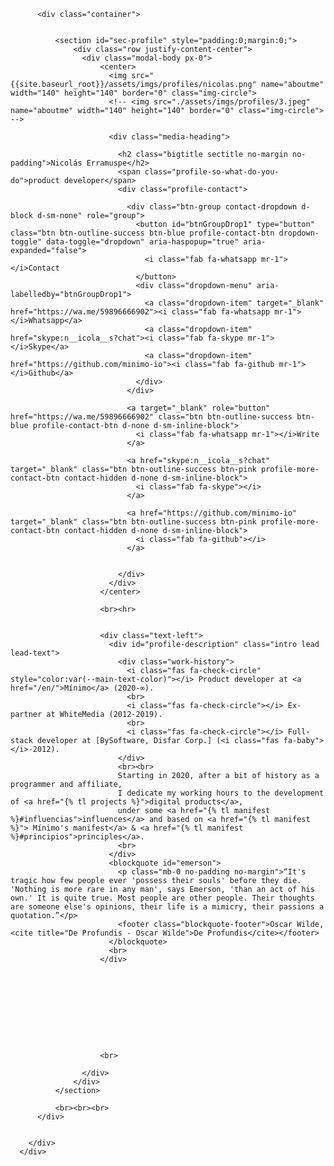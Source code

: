 <div>
        <div class="hero profile no-padding">
          <div class="hero-background"></div>

          <div class="container">


              <section id="sec-profile" style="padding:0;margin:0;">
                  <div class="row justify-content-center">
                    <div class="modal-body px-0">
                        <center>
                          <img src="{{site.baseurl_root}}/assets/imgs/profiles/nicolas.png" name="aboutme" width="140" height="140" border="0" class="img-circle">
                          <!-- <img src="./assets/imgs/profiles/3.jpeg" name="aboutme" width="140" height="140" border="0" class="img-circle"> -->

                          <div class="media-heading">

                            <h2 class="bigtitle sectitle no-margin no-padding">Nicolás Erramuspe</h2>
                            <span class="profile-so-what-do-you-do">product developer</span>
                            <div class="profile-contact">

                              <div class="btn-group contact-dropdown d-block d-sm-none" role="group">
                                <button id="btnGroupDrop1" type="button" class="btn btn-outline-success btn-blue profile-contact-btn dropdown-toggle" data-toggle="dropdown" aria-haspopup="true" aria-expanded="false">
                                  <i class="fab fa-whatsapp mr-1"></i>Contact
                                </button>
                                <div class="dropdown-menu" aria-labelledby="btnGroupDrop1">
                                  <a class="dropdown-item" target="_blank" href="https://wa.me/59896666902"><i class="fab fa-whatsapp mr-1"></i>Whatsapp</a>
                                  <a class="dropdown-item" href="skype:n__icola__s?chat"><i class="fab fa-skype mr-1"></i>Skype</a>
                                  <a class="dropdown-item" href="https://github.com/minimo-io"><i class="fab fa-github mr-1"></i>Github</a>
                                </div>
                              </div>

                              <a target="_blank" role="button" href="https://wa.me/59896666902" class="btn btn-outline-success btn-blue profile-contact-btn d-none d-sm-inline-block">
                                <i class="fab fa-whatsapp mr-1"></i>Write
                              </a>

                              <a href="skype:n__icola__s?chat" target="_blank" class="btn btn-outline-success btn-pink profile-more-contact-btn contact-hidden d-none d-sm-inline-block">
                                <i class="fab fa-skype"></i>
                              </a>

                              <a href="https://github.com/minimo-io" target="_blank" class="btn btn-outline-success btn-pink profile-more-contact-btn contact-hidden d-none d-sm-inline-block">
                                <i class="fab fa-github"></i>
                              </a>


                            </div>
                          </div>
                        </center>

                        <br><hr>


                        <div class="text-left">
                          <div id="profile-description" class="intro lead lead-text">
                            <div class="work-history">
                              <i class="fas fa-check-circle" style="color:var(--main-text-color)"></i> Product developer at <a href="/en/">Mínimo</a> (2020-∞).
                              <br>
                              <i class="fas fa-check-circle"></i> Ex-partner at WhiteMedia (2012-2019).
                              <br>
                              <i class="fas fa-check-circle"></i> Full-stack developer at [BySoftware, Disfar Corp.] (<i class="fas fa-baby"></i>-2012).
                            </div>
                            <br><br>
                            Starting in 2020, after a bit of history as a programmer and affiliate,
                            I dedicate my working hours to the development of <a href="{% tl projects %}">digital products</a>,
                            under some <a href="{% tl manifest %}#influencias">influences</a> and based on <a href="{% tl manifest %}"> Mínimo's manifest</a> & <a href="{% tl manifest %}#principios">principles</a>.
                            <br>
                          </div>
                          <blockquote id="emerson">
                            <p class="mb-0 no-padding no-margin">“It's tragic how few people ever 'possess their souls' before they die. 'Nothing is more rare in any man', says Emerson, 'than an act of his own.' It is quite true. Most people are other people. Their thoughts are someone else's opinions, their life is a mimicry, their passions a quotation.”</p>
                            <footer class="blockquote-footer">Oscar Wilde, <cite title="De Profundis - Oscar Wilde">De Profundis</cite></footer>
                          </blockquote>
                          <br>
                        </div>










                        <br>

                    </div>
                  </div>
              </section>

              <br><br><br>
          </div>


        </div>
      </div>
